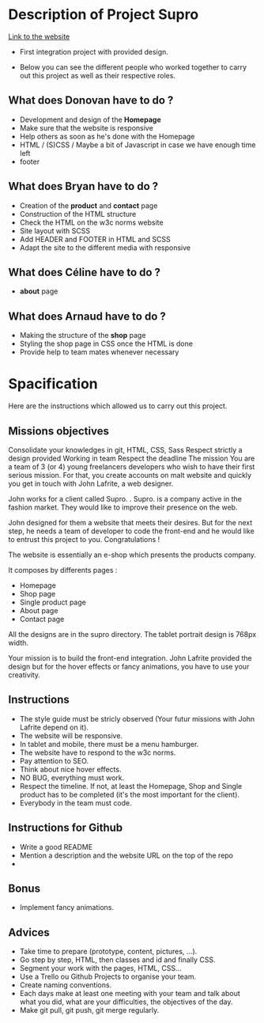 # Description of Project Supro

[Link to the website](https://donovan-herion.github.io/project-supro/)

- First integration project with provided design.

- Below you can see the different people who worked together to carry out this project as well as their respective roles.

## What does Donovan have to do ?

- Development and design of the **Homepage**
- Make sure that the website is responsive
- Help others as soon as he's done with the Homepage
- HTML / (S)CSS / Maybe a bit of Javascript in case we have enough time left
- footer

## What does Bryan have to do ?

- Creation of the **product** and **contact** page
- Construction of the HTML structure
- Check the HTML on the w3c norms website
- Site layout with SCSS
- Add HEADER and FOOTER in HTML and SCSS
- Adapt the site to the different media with responsive

## What does Céline have to do ?

- **about** page

## What does Arnaud have to do ?

- Making the structure of the **shop** page
- Styling the shop page in CSS once the HTML is done
- Provide help to team mates whenever necessary

# Spacification

Here are the instructions which allowed us to carry out this project.

## Missions objectives

Consolidate your knowledges in git, HTML, CSS, Sass
Respect strictly a design provided
Working in team
Respect the deadline
The mission
You are a team of 3 (or 4) young freelancers developers who wish to have their first serious mission. For that, you create accounts on malt website and quickly you get in touch with John Lafrite, a web designer.

John works for a client called Supro. . Supro. is a company active in the fashion market. They would like to improve their presence on the web.

John designed for them a website that meets their desires. But for the next step, he needs a team of developer to code the front-end and he would like to entrust this project to you. Congratulations !

The website is essentially an e-shop which presents the products company.

It composes by differents pages :

- Homepage
- Shop page
- Single product page
- About page
- Contact page

All the designs are in the supro directory. The tablet portrait design is 768px width.

Your mission is to build the front-end integration. John Lafrite provided the design but for the hover effects or fancy animations, you have to use your creativity.

## Instructions

- The style guide must be stricly observed (Your futur missions with John Lafrite depend on it).
- The website will be responsive.
- In tablet and mobile, there must be a menu hamburger.
- The website have to respond to the w3c norms.
- Pay attention to SEO.
- Think about nice hover effects.
- NO BUG, everything must work.
- Respect the timeline. If not, at least the Homepage, Shop and Single product has to be completed (it's the most important for the client).
- Everybody in the team must code.

## Instructions for Github

- Write a good README
- Mention a description and the website URL on the top of the repo
-

## Bonus

- Implement fancy animations.

## Advices

- Take time to prepare (prototype, content, pictures, …​).
- Go step by step, HTML, then classes and id and finally CSS.
- Segment your work with the pages, HTML, CSS...
- Use a Trello ou Github Projects to organise your team.
- Create naming conventions.
- Each days make at least one meeting with your team and talk about what you did, what are your difficulties, the objectives of the day.
- Make git pull, git push, git merge regularly.

